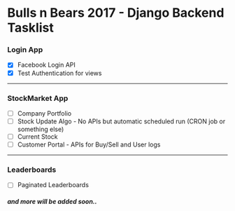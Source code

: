 # Bulls n Bears 2017 - Django Backend Tasklist


### Login App
- [x] Facebook Login API
- [x] Test Authentication for views	

---

### StockMarket App
- [ ] Company Portfolio
- [ ] Stock Update Algo - No APIs but automatic scheduled run (CRON job or something else)
- [ ] Current Stock
- [ ] Customer Portal - APIs for Buy/Sell and User logs

---
### Leaderboards
- [ ] Paginated Leaderboards


##### and more will be added soon..
